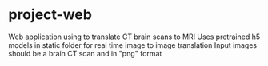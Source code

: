 # project-web
Web application using to translate CT brain scans to MRI
Uses pretrained h5 models in static folder for real time image to image translation
Input images should be a brain CT scan and in "png" format
